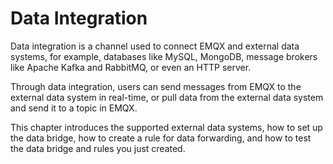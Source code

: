 # Data Integration

Data integration is a channel used to connect EMQX and external data systems, for example, databases like MySQL, MongoDB, message brokers like Apache Kafka and RabbitMQ, or even an HTTP server.

Through data integration, users can send messages from EMQX to the external data system in real-time, or pull data from the external data system and send it to a topic in EMQX.

This chapter introduces the supported external data systems, how to set up the data bridge, how to create a rule for data forwarding, and how to test the data bridge and rules you just created. 